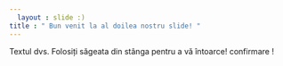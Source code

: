 ```yaml
---
  layout : slide :)
title : " Bun venit la al doilea nostru slide! "
---
```

Textul dvs. 
Folosiți săgeata din stânga pentru a vă întoarce!
confirmare !
